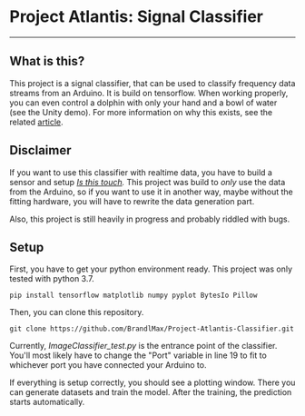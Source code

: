 # Project Atlantis: Signal Classifier

---

## What is this?

This project is a signal classifier, that can be used to classify frequency data streams from an Arduino. It is build on tensorflow. When working properly, you can even control a dolphin with only your hand and a bowl of water (see the Unity demo). For more information on why this exists, see the related [article](http://philippkaltofen.com/signalClassifier).

## Disclaimer

If you want to use this classifier with realtime data, you have to build a sensor and setup *[Is this touch](https://github.com/BrandlMax/is-this-touch).* This project was build to *only* use the data from the Arduino, so if you want to use it in another way, maybe without the fitting hardware, you will have to rewrite the data generation part.

Also, this project is still heavily in progress and probably riddled with bugs.

## Setup

First, you have to get your python environment ready. This project was only tested with python 3.7. 

    pip install tensorflow matplotlib numpy pyplot BytesIo Pillow 

Then, you can clone this repository.

    git clone https://github.com/BrandlMax/Project-Atlantis-Classifier.git

Currently, *ImageClassifier_test.py* is the entrance point of the classifier. You'll most likely have to change the "Port" variable in line 19 to fit to whichever port you have connected your Arduino to.

If everything is setup correctly, you should see a plotting window. There you can generate datasets and train the model. After the training, the prediction starts automatically.